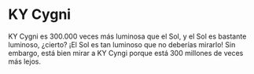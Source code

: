 # KY Cygni

KY Cygni es 300.000 veces más luminosa que el Sol, y el Sol es bastante
luminoso, ¿cierto? ¡El Sol es tan luminoso que no deberías mirarlo! Sin embargo,
está bien mirar a KY Cyngi porque está 300 millones de veces más lejos.

